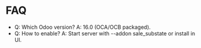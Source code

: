 # FAQ

- Q: Which Odoo version? A: 16.0 (OCA/OCB packaged).
- Q: How to enable? A: Start server with --addon sale_substate or install in UI.
